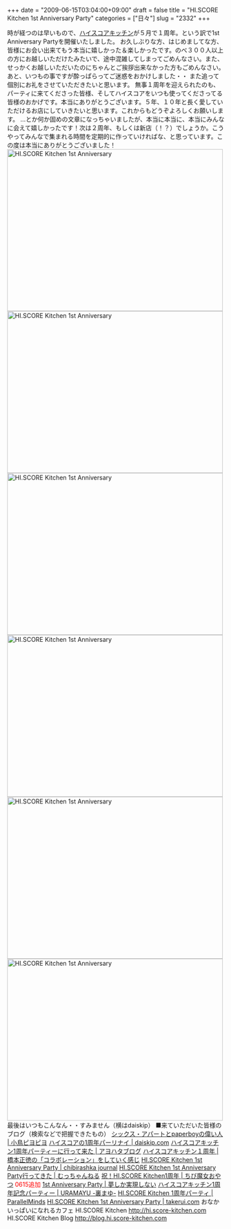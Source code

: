 +++
date = "2009-06-15T03:04:00+09:00"
draft = false
title = "HI.SCORE Kitchen 1st Anniversary Party"
categories = ["日々"]
slug = "2332"
+++

時が経つのは早いもので、<a href="http://hi.score-kitchen.com" target="_blank">ハイスコアキッチン</a>が５月で１周年。という訳で1st Anniversary Partyを開催いたしました。
お久しぶりな方、はじめましてな方、皆様にお会い出来てもう本当に嬉しかった＆楽しかったです。のべ３００人以上の方にお越しいただけたみたいで、途中混雑してしまってごめんなさい。また、せっかくお越しいただいたのにちゃんとご挨拶出来なかった方もごめんなさい。
あと、いつもの事ですが酔っぱらってご迷惑をおかけしました・・
また追って個別にお礼をさせていただきたいと思います。
無事１周年を迎えられたのも、パーティに来てくださった皆様、そしてハイスコアをいつも使ってくださってる皆様のおかげです。本当にありがとうございます。５年、１０年と長く愛していただけるお店にしていきたいと思います。これからもどうぞよろしくお願いします。
…とか何か固めの文章になっちゃいましたが、本当に本当に、本当にみんなに会えて嬉しかったです！次は２周年、もしくは新店（！？）でしょうか。こうやってみんなで集まれる時間を定期的に作っていければな、と思っています。この度は本当にありがとうございました！
<a href="http://www.flickr.com/photos/h-b-k-r/3622954724/" title="HI.SCORE Kitchen 1st Anniversary by hbkr, on Flickr"><img src="http://farm4.static.flickr.com/3388/3622954724_b38803a48c.jpg" width="500" height="375" alt="HI.SCORE Kitchen 1st Anniversary" /></a>
<a href="http://www.flickr.com/photos/h-b-k-r/3622953666/" title="HI.SCORE Kitchen 1st Anniversary by hbkr, on Flickr"><img src="http://farm4.static.flickr.com/3392/3622953666_956b5f8a9f.jpg" width="500" height="375" alt="HI.SCORE Kitchen 1st Anniversary" /></a>
<a href="http://www.flickr.com/photos/h-b-k-r/3622125433/" title="HI.SCORE Kitchen 1st Anniversary by hbkr, on Flickr"><img src="http://farm4.static.flickr.com/3334/3622125433_f51d03352d.jpg" width="500" height="375" alt="HI.SCORE Kitchen 1st Anniversary" /></a>
<a href="http://www.flickr.com/photos/h-b-k-r/3622952444/" title="HI.SCORE Kitchen 1st Anniversary by hbkr, on Flickr"><img src="http://farm4.static.flickr.com/3313/3622952444_8560f94d49.jpg" width="500" height="375" alt="HI.SCORE Kitchen 1st Anniversary" /></a>
<a href="http://www.flickr.com/photos/h-b-k-r/3622959444/" title="HI.SCORE Kitchen 1st Anniversary by hbkr, on Flickr"><img src="http://farm4.static.flickr.com/3650/3622959444_5f9a7e2aae.jpg" width="500" height="375" alt="HI.SCORE Kitchen 1st Anniversary" /></a>
<a href="http://www.flickr.com/photos/h-b-k-r/3622144275/" title="HI.SCORE Kitchen 1st Anniversary by hbkr, on Flickr"><img src="http://farm3.static.flickr.com/2436/3622144275_e72c092c7b.jpg" width="500" height="375" alt="HI.SCORE Kitchen 1st Anniversary" /></a>
最後はいつもこんなん・・すみません（横はdaiskip）
■来ていただいた皆様のブログ（検索などで把握できたもの）
<a href="http://kotoripiyopiyo.com/" target="_blank">シックス・アパートとpaperboyの偉い人 | 小鳥ピヨピヨ</a>
<a href="http://daiskip.com/blog/2009/06/14/1805" target="_blank">ハイスコアの1周年パーリナイ | daiskip.com</a>
<a href="http://ayohata.jugem.jp/?eid=1653" target="_blank">ハイスコアキッチン1周年パーティーに行って来た | アヨハタブログ</a>
<a href="http://blog.livedoor.jp/nulab_hashimoto/archives/51454355.html" target="_blank">ハイスコアキッチン１周年 | 橋本正徳の「コラボレーション」をしていく感じ</a>
<a href="http://chibirashka.jp/blog/?p=903" target="_blank">HI.SCORE Kitchen 1st Anniversary Party | chibirashka journal</a>
<a href="http://mucchan.info/?p=531" target="_blank">HI.SCORE Kitchen 1st Anniversary Party行ってきた | むっちゃんねる</a>
<a href="http://yaplog.jp/pi-chicchi/archive/3570" target="_blank">祝！HI.SCORE Kitchen1周年 | ちび魔女おやつ</a>
<span style="color:red">0615追加</span>
<a href="http://blog.livedoor.jp/goroyasu/archives/637843.html" target="_blank">1st Anniversary Party | 夢しか実現しない</a>
<a href="http://uramayu.typepad.jp/blog/2009/06/1-857e.html" target="_blank">ハイスコアキッチン1周年記念パーティー | URAMAYU -裏まゆ-</a>
<a href="http://blog.parallelminds.jp/?eid=307" target="_blank">HI.SCORE Kitchen 1周年パーティ | ParallelMinds</a>
<a href="http://takerui.com/2009/06/hi-score-kitchen-1st-anniversary-party/" target="_blank">HI.SCORE Kitchen 1st Anniversary Party | takerui.com</a>
おなかいっぱいになれるカフェ HI.SCORE Kitchen
<a href="http://hi.score-kitchen.com" target="_blank">http://hi.score-kitchen.com</a>
HI.SCORE Kitchen Blog
<a href="http://blog.hi.score-kitchen.com" target="_blank">http://blog.hi.score-kitchen.com</a>
